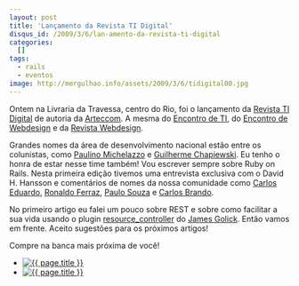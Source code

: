 ```yaml
--- 
layout: post
title: 'Lançamento da Revista TI Digital'
disqus_id: /2009/3/6/lan-amento-da-revista-ti-digital
categories: 
  []
tags:
  - rails
  - eventos
image: http://mergulhao.info/assets/2009/3/6/tidigital00.jpg
---
```


Ontem na Livraria da Travessa, centro do Rio, foi o lançamento da [Revista TI Digital][revista] de autoria da [Arteccom][ac]. A mesma do [Encontro de TI][eti], do [Encontro de Webdesign][ewd] e da [Revista Webdesign][revistad].

Grandes nomes da área de desenvolvimento nacional estão entre os colunistas, como [Paulino Michelazzo](http://www.michelazzo.com.br/) e [Guilherme Chapiewski](http://gc.blog.br/). Eu tenho o honra de estar nesse time também! Vou escrever sempre sobre Ruby on Rails. Nesta primeira edição tivemos uma entrevista exclusiva com o David H. Hansson e comentários de nomes da nossa comunidade como [Carlos Eduardo][egenial], [Ronaldo Ferraz][webco], [Paulo Souza][ruby-br] e [Carlos Brando][nomedojogo].

No primeiro artigo eu falei um pouco sobre REST e sobre como facilitar a sua vida usando o plugin [resource_controller](http://github.com/giraffesoft/resource_controller/tree/master) do [James Golick][jg]. Então vamos em frente. Aceito sugestões para os próximos artigos!

Compre na banca mais próxima de você!

<ul class="thumbnails pull-right">
  <li class="span3">
    <a href="http://mergulhao.info/assets/2009/3/6/3333922316_7ee34fc555.jpg" class="thumbnail">
      <img src="http://mergulhao.info/assets/2009/3/6/3333922316_7ee34fc555.jpg" alt="{{ page.title }}">
    </a>
  </li>
  <li class="span3">
    <a href="http://mergulhao.info/assets/2009/3/6/3333931954_4f3bda0d67.jpg" class="thumbnail">
      <img src="http://mergulhao.info/assets/2009/3/6/3333931954_4f3bda0d67.jpg" alt="{{ page.title }}">
    </a>
  </li>
</ul>

[nomedojogo]: http://nomedojogo.com
[ruby-br]: http://ruby-br.org
[webco]: http://www.webcointernet.com/
[egenial]: http://egenial.com.br
[jg]: http://jamesgolick.com/
[ewd]: http://www.encontrodewebdesign.com.br/
[eti]: http://encontrodeti.com.br
[ac]: http://www.arteccom.com.br/
[revista]: http://revistatidigital.com.br
[revistad]:http://www.revistawebdesign.com.br/
